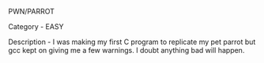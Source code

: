 PWN/PARROT

Category - EASY

Description - I was making my first C program to replicate my pet parrot but gcc kept on giving me a few warnings. I doubt anything bad will happen.
